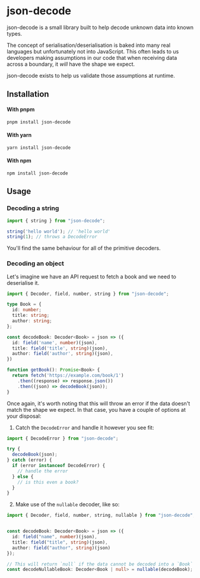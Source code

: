 # json-decode

json-decode is a small library built to help decode unknown data into known types.

The concept of serialisation/deserialisation is baked into many real languages but unfortunately not into JavaScript.
This often leads to us developers making assumptions in our code that when receiving data across a boundary, it _will_ have the shape we expect.

json-decode exists to help us validate those assumptions at runtime.

## Installation


#### With pnpm
```shell
pnpm install json-decode
```

#### With yarn 
```shell
yarn install json-decode
```

#### With npm
```shell
npm install json-decode
```

## Usage 

### Decoding a string
```typescript
import { string } from "json-decode";

string('hello world'); // 'hello world'
string(1); // throws a DecodeError
```
You'll find the same behaviour for all of the primitive decoders.


### Decoding an object
Let's imagine we have an API request to fetch a book and we need to deserialise it.

```typescript
import { Decoder, field, number, string } from "json-decode";

type Book = {
  id: number;
  title: string;
  author: string;
};

const decodeBook: Decoder<Book> = json => ({
  id: field('name', number)(json),
  title: field('title', string)(json),
  author: field('author', string)(json),
})

function getBook(): Promise<Book> {
  return fetch('https://example.com/book/1')
    .then((response) => response.json())
    .then((json) => decodeBook(json));
}
```

Once again, it's worth noting that this will throw an error if the data doesn't match the shape we expect.
In that case, you have a couple of options at your disposal:
1. Catch the `DecodeError` and handle it however you see fit:

```typescript
import { DecodeError } from "json-decode"; 

try {
  decodeBook(json); 
} catch (error) {
  if (error instanceof DecodeError) {
    // handle the error 
  } else {
    // is this even a book?
  }
}
```

2. Make use of the `nullable` decoder, like so:

```typescript
import { Decoder, field, number, string, nullable } from "json-decode";


const decodeBook: Decoder<Book> = json => ({
  id: field("name", number)(json),
  title: field("title", string)(json),
  author: field("author", string)(json)
});

// This will return `null` if the data cannot be decoded into a `Book`
const decodeNullableBook: Decoder<Book | null> = nullable(decodeBook);
```
